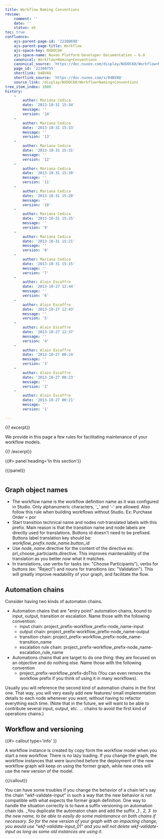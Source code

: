 ```yaml
---
title: Workflow Naming Conventions
review:
    comment: ''
    date: ''
    status: ok
toc: true
confluence:
    ajs-parent-page-id: '22380698'
    ajs-parent-page-title: Workflow
    ajs-space-key: NXDOC60
    ajs-space-name: Nuxeo Platform Developer Documentation — 6.0
    canonical: Workflow+Naming+Conventions
    canonical_source: 'https://doc.nuxeo.com/display/NXDOC60/Workflow+Naming+Conventions'
    page_id: '22380755'
    shortlink: 04BVAQ
    shortlink_source: 'https://doc.nuxeo.com/x/04BVAQ'
    source_link: /display/NXDOC60/Workflow+Naming+Conventions
tree_item_index: 1000
history:
    -
        author: Mariana Cedica
        date: '2013-10-31 15:34'
        message: ''
        version: '14'
    -
        author: Mariana Cedica
        date: '2013-10-31 15:33'
        message: ''
        version: '13'
    -
        author: Mariana Cedica
        date: '2013-10-31 15:31'
        message: ''
        version: '12'
    -
        author: Mariana Cedica
        date: '2013-10-31 15:30'
        message: ''
        version: '11'
    -
        author: Mariana Cedica
        date: '2013-10-31 15:28'
        message: ''
        version: '10'
    -
        author: Mariana Cedica
        date: '2013-10-31 15:25'
        message: ''
        version: '9'
    -
        author: Mariana Cedica
        date: '2013-10-31 15:21'
        message: ''
        version: '8'
    -
        author: Mariana Cedica
        date: '2013-10-31 15:15'
        message: ''
        version: '7'
    -
        author: Alain Escaffre
        date: '2013-10-27 12:44'
        message: ''
        version: '6'
    -
        author: Alain Escaffre
        date: '2013-10-27 12:43'
        message: ''
        version: '5'
    -
        author: Alain Escaffre
        date: '2013-10-27 12:37'
        message: ''
        version: '4'
    -
        author: Alain Escaffre
        date: '2013-10-27 00:24'
        message: ''
        version: '3'
    -
        author: Alain Escaffre
        date: '2013-10-27 00:23'
        message: ''
        version: '2'
    -
        author: Alain Escaffre
        date: '2013-10-27 00:21'
        message: ''
        version: '1'

---
```

<div class="row"><div class="column medium-8">{{! excerpt}}

We provide in this page a few rules for facilitating maintenance of your workflow models.

{{! /excerpt}}</div><div class="column medium-4">{{#> panel heading='In this section'}}

{{/panel}}</div></div>

## Graph object names

*   The workflow name is the workflow definition name as it was configured in Studio. Only alphanumeric characters, '_' and '-' are allowed. Also follow this rule when building workflows without Studio.
    Ex: Purchase Order = por
*   Start transition technical name and nodes not-translated labels with this prefix.&nbsp;Main reason is that the transition name and node labels are directly used for translations. Buttons id doesn't need to be prefixed. Buttons label translation key should be: _workflow_prefix.node_name.button_id_
*   Use _node_name_.directive for the content of the directive ex: prl_choose_particiants.directive. This improves maintenability of the translation as you better now what it matches.
*   In translations, use verbs for tasks (ex: "Choose Participants"), verbs for buttons (ex: "Reject") and nouns for transitions (ex: "Validation"). This will greatly improve readability of your graph, and facilitate the flow.

## Automation chains

Consider having two kinds of automaton chains.

*   Automation chains that are "entry point" automation chains, bound to input, output, transition or escalation.&nbsp;Name those with the following convention:
    *   input chain: project_prefix-workflow_prefix-node_name-input
    *   output chain: project_prefix-workflow_prefix-node_name-output
    *   transition chain: project_prefix-workflow_prefix-node_name-transition_name
    *   escalation rule chain: project_prefix-workflow_prefix-node_name-escalation_rule_name
*   Automations chains that are target to do one thing: they are focused on an objective and do nothing else.&nbsp;Name those with the following convention
    *   project_prefix-workflow_prefix-doThis (You can even remove the workflow prefix if you think of using it in many workflows).

Usually you will reference the second kind of automation chains in the first one.&nbsp;That way, you will very easily add new features/ small implementation details to each node whenever you want, without having to refactor everything each time. (Note that in the future, we will want to be able to contribute several input, output, etc. &hellip; chains to avoid the first kind of operations chains.)

## <span style="color: rgb(0,0,0);">Workflow and versioning
</span>

{{#> callout type='info' }}

A workflow instance is created by copy form the workflow model when you start a new workflow. There is no lazy loading. If you change the graph, the workflow instances that were launched before the deployment of the new workflow graph will keep on using the former graph, while new ones will use the new version of the model.

{{/callout}}

You can have some troubles if you change the behavior of a chain let's say the chain "wkf-validate-input" in such a way that the new behavior is not compatible with what expects the former graph definition. One way to handle the situation correctly is to have a suffix versioning on automation chain ids. _You duplicate the automaton chain and add the suffix _1 , _2,&nbsp;3 &nbsp;to the new name, to be able to easily do some maintenance on both chains if necessary. So for the new version of your graph with an impacting change, you would use "wkf-validate-input_01" and you will not delete&nbsp;wkf-validate-input as long as some old instances are using it_.

